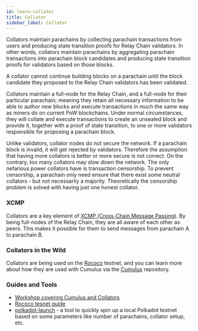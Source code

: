 ```yaml
---
id: learn-collator
title: Collator
sidebar_label: Collator
---
```


Collators maintain parachains by collecting parachain transactions from users and producing state
transition proofs for Relay Chain validators. In other words, collators maintain parachains by
aggregating parachain transactions into parachain block candidates and producing state transition
proofs for validators based on those blocks.

A collator cannot continue building blocks on a parachain until the block candidate they proposed to
the Relay Chain validators has been validated.

Collators maintain a full-node for the Relay Chain, and a full-node for their particular parachain;
meaning they retain all necessary information to be able to author new blocks and execute
transactions in much the same way as miners do on current PoW blockchains. Under normal
circumstances, they will collate and execute transactions to create an unsealed block and provide
it, together with a proof of state transition, to one or more validators responsible for proposing a
parachain block.

Unlike validators, collator nodes do not secure the network. If a parachain block is invalid, it
will get rejected by validators. Therefore the assumption that having more collators is better or
more secure is not correct. On the contrary, too many collators may slow down the network. The only
nefarious power collators have is transaction censorship. To prevent censorship, a parachain only
need ensure that there exist some neutral collators - but not necessarily a majority. Theoretically
the censorship problem is solved with having just one honest collator.

### XCMP

Collators are a key element of [XCMP (Cross-Chain Message Passing)](learn-crosschain). By being
full-nodes of the Relay Chain, they are all aware of each other as peers. This makes it possible for
them to send messages from parachain A to parachain B.

### Collators in the Wild

Collators are being used on the [Rococo](build-parachains-rococo) testnet, and you can learn more
about how they are used with Cumulus via the [Cumulus](https://github.com/paritytech/cumulus/)
repository.

### Guides and Tools

- [Workshop covering Cumulus and Collators](https://substrate.dev/cumulus-workshop/)
- [Rococo tesnet guide](https://wiki.polkadot.network/docs/build-parachains-rococo)
- [polkadot-launch](https://github.com/shawntabrizi/polkadot-launch) - a tool to quickly spin up a
  local Polkadot testnet based on some parameters like number of parachains, collator setup, etc.
